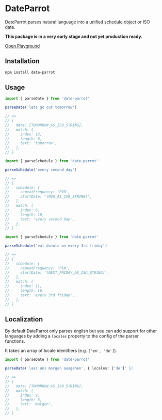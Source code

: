 # DateParrot

DateParrot parses natural language into a [unified schedule object](https://schema.org/Schedule) or ISO date.

**This package is in a very early stage and not yet production ready.**

[Open Playground](https://visualjerk.github.io/date-parrot/)

## Installation

```sh
npm install date-parrot
```

## Usage

```ts
import { parseDate } from 'date-parrot'

parseDate('lets go out tomorrow')

// =>
// {
//   date: [TOMORROW_AS_ISO_STRING],
//   match: {
//     index: 12,
//     length: 8,
//     text: 'tomorrow',
//   },
// }
```

```ts
import { parseSchedule } from 'date-parrot'

parseSchedule('every second day')

// =>
// {
//   schedule: {
//     repeatFrequency: 'P2D',
//     startDate: '[NOW_AS_ISO_STRING]',
//   },
//   match: {
//     index: 0,
//     length: 16,
//     text: 'every second day',
//   },
// }
```

```ts
import { parseSchedule } from 'date-parrot'

parseSchedule('eat donuts on every 3rd friday')

// =>
// {
//   schedule: {
//     repeatFrequency: 'P1W',
//     startDate: '[NEXT_FRIDAY_AS_ISO_STRING]',
//   },
//   match: {
//     index: 11,
//     length: 16,
//     text: 'every 3rd friday',
//   },
// }
```

## Localization

By default DateParrot only parses english but you can add support for other languages by adding a `locales` property to the config of the parser functions.

It takes an array of locale identifiers (e.g. `['en', 'de']`).

```ts
import { parseDate } from 'date-parrot'

parseDate('lass uns morgen ausgehen', { locales: ['de']' })

// =>
// {
//   date: [TOMORROW_AS_ISO_STRING],
//   match: {
//     index: 9,
//     length: 6,
//     text: 'morgen',
//   },
// }
```
